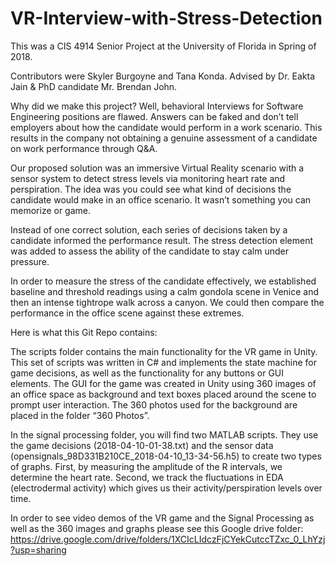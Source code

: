 # VR-Interview-with-Stress-Detection

This was a CIS 4914 Senior Project at the University of Florida in Spring of 2018.

Contributors were Skyler Burgoyne and Tana Konda. Advised by Dr. Eakta Jain
& PhD candidate Mr. Brendan John.

Why did we make this project? Well, behavioral Interviews for Software Engineering positions are flawed. Answers can be faked and don’t tell employers about how the candidate would perform in a work scenario. This results in the company not obtaining a genuine assessment of a candidate on work performance through Q&A. 

Our proposed solution was an immersive Virtual Reality scenario with a sensor system to detect stress levels via monitoring heart rate and perspiration. The idea was you could see what kind of decisions the candidate would make in an office scenario. It wasn’t something you can memorize or game. 

Instead of one correct solution, each series of decisions taken by a candidate informed the performance result. The stress detection element was added to assess the ability of the candidate to stay calm under pressure. 

In order to measure the stress of the candidate effectively, we established baseline and threshold readings using a calm gondola scene in Venice and then an intense tightrope walk across a canyon. We could then compare the performance in the office scene against these extremes. 

Here is what this Git Repo contains:

The scripts folder contains the main functionality for the VR game in Unity. This set of scripts was written in C# and implements the state machine for game decisions, as well as the functionality for any buttons or GUI elements. The GUI for the game was created in Unity using 360 images of an office space as background and text boxes placed around the scene to prompt user interaction. The 360 photos used for the background are placed in the folder “360 Photos”.

In the signal processing folder, you will find two MATLAB scripts. They use the game decisions (2018-04-10-01-38.txt) and the sensor data (opensignals_98D331B210CE_2018-04-10_13-34-56.h5) to create two types of graphs. First, by measuring the amplitude of the R intervals, we determine the heart rate. Second, we track the fluctuations in EDA (electrodermal activity) which gives us their activity/perspiration levels over time. 

In order to see video demos of the VR game and the Signal Processing as well as the 360 images and graphs please see this Google drive folder: https://drive.google.com/drive/folders/1XCIcLIdczFjCYekCutccTZxc_0_LhYzj?usp=sharing 
